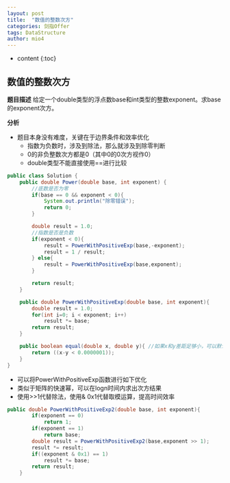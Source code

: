 ```yaml
---
layout: post
title:  "数值的整数次方"
categories: 剑指Offer  
tags: DataStructure
author: mio4
---
```


* content
{:toc}








## 数值的整数次方

**题目描述**
给定一个double类型的浮点数base和int类型的整数exponent。求base的exponent次方。

**分析**

 - 题目本身没有难度，关键在于边界条件和效率优化
   - 指数为负数时，涉及到除法，那么就涉及到除零判断
   - 0的非负整数次方都是0（其中0的0次方视作0）
   - double类型不能直接使用==进行比较

```java 
public class Solution {
	public double Power(double base, int exponent) {
		//底数是否为零
		if(base == 0 && exponent < 0){
			System.out.println("除零错误");
			return 0;
		}

		double result = 1.0;
		//指数是否是负数
		if(exponent < 0){
			result = PowerWithPositiveExp(base,-exponent);
			result = 1 / result;
		} else{
			result = PowerWithPositiveExp(base,exponent);
		}

		return result;
	}

	public double PowerWithPositiveExp(double base, int exponent){
		double result = 1.0;
		for(int i=0; i < exponent; i++)
			result *= base;
		return result;
	}

	public boolean equal(double x, double y){ //如果x和y差距足够小，可以默认为相等
		return ((x-y < 0.0000001));
	}
}

```
 - 可以将PowerWithPositiveExp函数进行如下优化
 - 类似于矩阵的快速幂，可以在logn时间内求出次方结果
 - 使用>>1代替除法，使用& 0x1代替取模运算，提高时间效率

```java
public double PowerWithPositiveExp2(double base, int exponent){
		if(exponent == 0)
			return 1;
		if(exponent == 1)
			return base;
		double result = PowerWithPositiveExp2(base,exponent >> 1);
		result *= result;
		if((exponent & 0x1) == 1)
			result *= base;
		return result;
	}
```